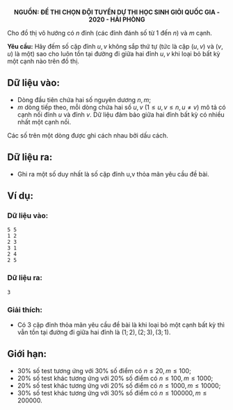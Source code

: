 **<center>NGUỒN: ĐỀ THI CHỌN ĐỘI TUYỂN DỰ THI HỌC SINH GIỎI QUỐC GIA - 2020 - HẢI PHÒNG</center>**

Cho đồ thị vô hướng có $n$ đỉnh (các đỉnh đánh số từ $1$ đến $n$) và $m$ cạnh.

**Yêu cầu:** Hãy đếm số cặp đỉnh $u,v$ không sắp thứ tự (tức là cặp $(u,v)$ và $(v,u)$ là một) sao cho luôn tồn tại đường đi giữa hai đỉnh $u,v$ khi loại bỏ bất kỳ một cạnh nào trên đồ thị.

## Dữ liệu vào:
- Dòng đầu tiên chứa hai số nguyên dương $n,m$;
- $m$ dòng tiếp theo, mỗi dòng chứa hai số $u,v\ (1≤u,v≤n,u≠v)$ mô tả có cạnh nối đỉnh $u$ và đỉnh $v$. Dữ liệu đảm bảo giữa hai đỉnh bất kỳ có nhiều nhất một cạnh nối.

Các số trên một dòng được ghi cách nhau bởi dấu cách.

## Dữ liệu ra:
- Ghi ra một số duy nhất là số cặp đỉnh u,v thỏa mãn yêu cầu đề bài.

## Ví dụ:
### Dữ liệu vào:
```
5 5
1 2
2 3
3 1
2 4
2 5
```

### Dữ liệu ra:
```
3
```

### Giải thích:
- Có $3$ cặp đỉnh thỏa mãn yêu cầu đề bài là khi loại bỏ một cạnh bất kỳ thì vẫn tồn tại đường đi giữa hai đỉnh là $(1;2),(2;3),(3;1)$.

## Giới hạn:
- $30\%$ số test tương ứng với $30\%$ số điểm có $n≤20,m≤100$;
- $20\%$ số test khác tương ứng với $20\%$ số điểm có $n≤100,m≤1000$;
- $20\%$ số test khác tương ứng với $20\%$ số điểm có $n≤1000,m≤10000$;
- $30\%$ số test khác tương ứng với $30\%$ số điểm có $n≤100000,m≤200000$.